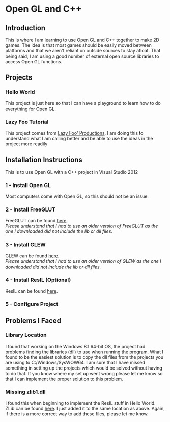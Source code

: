 # Open GL and C++## IntroductionThis is where I am learning to use Open GL and C++ together to make 2D games. The idea is that most games should be easily moved between platforms and that we aren't reliant on outside sources to stay afloat. That being said, I am using a good number of external open source libraries to access Open GL functions.## Projects### Hello WorldThis project is just here so that I can have a playground to learn how to do everything for Open GL.### Lazy Foo TutorialThis project comes from [Lazy Foo' Productions](http://lazyfoo.net/tutorials/OpenGL/index.php#Hello%2OpenGL). I am doing this to understand what I am calling better and be able to use the ideas in the project more readily## Installation InstructionsThis is to use Open GL with a C++ project in Visual Studio 2012### 1 - Install Open GLMost computers come with Open GL, so this should not be an issue.### 2 - Install FreeGLUTFreeGLUT can be found [here](http://freeglut.sourceforge.net/).  *Please understand that I had to use an older version of FreeGLUT as the one I downloaded did not include the lib or dll files.*### 3 - Install GLEWGLEW can be found [here](http://glew.sourceforge.net/).  *Please understand that I had to use an older version of GLEW as the one I downloaded did not include the lib or dll files.*### 4 - Install ResIL (Optional)ResIL can be found [here](http://sourceforge.net/projects/resil/).### 5 - Configure Project##  Problems I Faced### Library LocationI found that working on the Windows 8.1 64-bit OS, the project had problems finding the libraries (dll) to use when running the program. What I found to be the easiest solution is to copy the dll files from the projects you are using to C:/Windows/SysWOW64. I am sure that I have missed something in setting up the projects which would be solved without having to do that. If you know where my set up went wrong please let me know so that I can implement the proper solution to this problem.### Missing zlib1.dllI found this when beginning to implement the ResIL stuff in Hello World. ZLib can be found [here](http://www.zlib.net/). I just added it to the same location as above. Again, if there is a more correct way to add these files, please let me know.